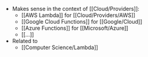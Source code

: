 - Makes sense in the context of [[Cloud/Providers]]:
	- [[AWS Lambda]] for [[Cloud/Providers/AWS]]
	- [[Google Cloud Functions]] for [[Google/Cloud]]
	- [[Azure Functions]] for [[Microsoft/Azure]]
	- [[...]]
- Related to
	- [[Computer Science/Lambda]]